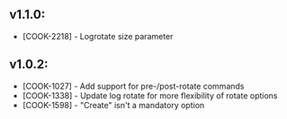 ## v1.1.0:

* [COOK-2218] - Logrotate size parameter

## v1.0.2:

* [COOK-1027] - Add support for pre-/post-rotate commands
* [COOK-1338] - Update log rotate for more flexibility of rotate options
* [COOK-1598] - "Create" isn't a mandatory option
